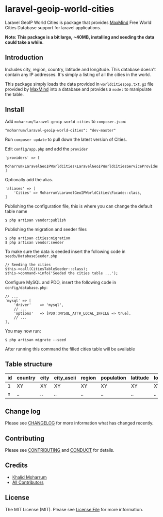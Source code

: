 # laravel-geoip-world-cities

Laravel GeoIP World Cities is package that provides [MaxMind](https://www.maxmind.com/en/free-world-cities-database) Free World Cities Database support for laravel applications.

**Note: This package is a bit large, ~40MB, installing and seeding the data could take a while.**

## Introduction

Includes city, region, country, latitude and longitude. This database doesn't contain any IP addresses. It's simply a listing of all the cities in the world.

This package simply loads the data provided in `worldcitiespop.txt.gz` file provided by [MaxMind](https://www.maxmind.com/) into a database and provides a `model` to manipulate the table.

## Install

Add `moharrum/laravel-geoip-world-cities` to `composer.json`:

    "moharrum/laravel-geoip-world-cities": "dev-master"

Run `composer update` to pull down the latest version of Cities.

Edit `config/app.php` and add the `provider`

    'providers' => [
        Moharrum\LaravelGeoIPWorldCities\LaravelGeoIPWorldCitiesServiceProvider::class,
    ]

Optionally add the alias.

    'aliases' => [
        'Cities' => Moharrum\LaravelGeoIPWorldCities\Facade::class,
    ]

Publishing the configuration file, this is where you can change the default table name

    $ php artisan vendor:publish

Publishing the migration and seeder files

    $ php artisan cities:migration
    $ php artisan vendor:seeder

To make sure the data is seeded insert the following code in `seeds/DatabaseSeeder.php`

    // Seeding the cities
    $this->call(CitiesTableSeeder::class);
    $this->command->info('Seeded the cities table ...'); 

Configure MySQL and PDO, insert the following code in `config/database.php`:

    // ...
    'mysql' => [
        'driver'    => 'mysql',
        // ...
        'options'   => [PDO::MYSQL_ATTR_LOCAL_INFILE => true],
        // ...
    ],

You may now run:

    $ php artisan migrate --seed
    
After running this command the filled cities table will be available

## Table structure

| id    | country  | city  | city_ascii  | region  | population  | latitude  | longitude  |
| ----- | -------- | ----- | ----------- | ------- | ----------- | --------- | ---------- |
| 1     | XY       | XY    | XY          | XY      | XY          | XY        | XY         |
| n     | ..       | ..    | ..          | ..      | ..          | ..        | ..         |

## Change log

Please see [CHANGELOG](CHANGELOG.md) for more information what has changed recently.

## Contributing

Please see [CONTRIBUTING](CONTRIBUTING.md) and [CONDUCT](CONDUCT.md) for details.

## Credits

- [Khalid Moharrum][link-author]
- [All Contributors][link-contributors]

## License

The MIT License (MIT). Please see [License File](LICENSE.md) for more information.

[link-packagist]: https://packagist.org/packages/moharrum/laravel-geoip-world-cities
[link-downloads]: https://packagist.org/packages/moharrum/laravel-geoip-world-cities
[link-author]: https://github.com/moharrum
[link-contributors]: ../../contributors
